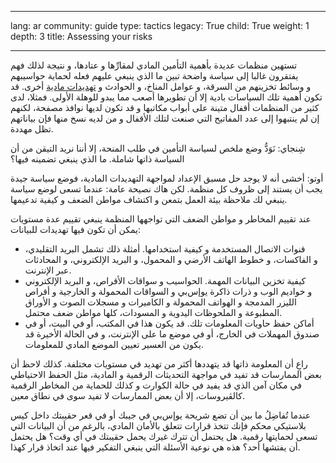 

---

lang: ar
community: guide
type: tactics
legacy: True
child: True
weight: 1
depth: 3
title: Assessing your risks

---

<p>تستهين منظمات عديدة بأهمية التأمين المادي لمقارِّها و&nbsp;عتادها، و&nbsp;نتيجة لذلك فهم يفتقرون غالبا إلى سياسة واضحة تبين ما الذي ينبغي عليهم فعله لحماية حواسيبهم و&nbsp;وسائط تخزينهم من السرقة، و&nbsp;عوامل المناخ، و&nbsp;الحوادث و&nbsp;<a href="glossary#physical_threat">تهديدات مادية</a> أخرى. قد تكون أهمية تلك السياسات بادية إلا أن تطويرها أصعب مما يبدو للوهلة الأولى. فمثلا، لدى كثير من المنظمات أقفال متينة على أبواب مكاتبها و&nbsp;قد تكون لديها نوافذ مصفحة، لكنهم إن لم ينتبهوا إلى عدد المفاتيح التي صنعت لتلك الأقفال و&nbsp;من لديه نسخ منها فإن بياناتهم تظل مهددة.</p>

<div class="backgroundscenario">
<p><span class="actorname">شِنجاي</span>: نَوَدُّ وضع ملخص لسياسة التأمين في طلب المنحة، إلا أننا نريد التيقن من أن السياسة ذاتها شاملة. ما الذي ينبغي تضمينه فيها؟</p>

<p><span class="actorname">أوتو</span>: أخشى أنه لا يوجد حل مسبق الإعداد لمواجهة التهديدات المادية، فوضع سياسة جيدة يجب أن يستند إلى ظروف كل منظمة. لكن هاك نصيحة عامة: عندما تسعى لوضع سياسة ينبغي لك ملاحظة بيئة العمل بتمعن و&nbsp;اكتشاف مواطن الضعف و&nbsp;كيفية تدعيمها.</p>
</div>

<p>عند تقييم المخاطر و&nbsp;مواطن الضعف التي تواجهها المنظمة ينبغي تقييم عدة مستويات يمكن أن تكون فيها تهديدات للبيانات:</p>

<ul>
	<li>قنوات الاتصال المستخدمة و&nbsp;كيفية استخدامها. أمثلة ذلك تشمل البريد التقليدي، و&nbsp;الفاكسات، و&nbsp;خطوط الهاتف الأرضي و&nbsp;المحمول، و&nbsp;البريد الإلكتروني، و&nbsp;المحادثات عبر الإنترنت.</li>
	<li>كيفية تخزين البيانات المهمة. الحواسيب و&nbsp;سواقات الأقراص، و&nbsp;البريد الإلكتروني و&nbsp;خواديم الوب و&nbsp;ذرات ذاكرة يو‌إس‌بي و&nbsp;السواقات المحمولة و&nbsp;الخارجية و&nbsp;أقراص الليزر المدمجة و&nbsp;الهواتف المحمولة و&nbsp;الكاميرات و&nbsp;مسجلات الصوت و&nbsp;الأوراق المطبوعة و&nbsp;الملحوظات اليدوية و&nbsp;المسودات، كلها مواطن ضعف محتمل.</li>
	<li>أماكن حفظ حاويات المعلومات تلك. قد يكون هذا في المكتب، أو&nbsp;في البيت، أو&nbsp;في صندوق المهملات في الخارج، أو&nbsp;في موضع ما على الإنترنت، و&nbsp;في الحالة الأخيرة قد يكون من العسير تعيين الموضع المادي للمعلومات.</li>
</ul>

<p>راعِ أن المعلومة ذاتها قد يتهددها أكثر من تهديد في مستويات مختلفة. كذلك لاحظ أن بعض الممارسات قد تفيد في مواجهة التحديثات الرقمية و&nbsp;المادية، مثل الحفظ الاحتياطي في مكان آمن الذي قد يفيد في حالة الكوارت و&nbsp;كذلك للحماية من المخاطر الرقمية كالڤيروسات، إلا أن بعض الممارسات لا تفيد سوى في نطاق معين.</p>

<p>عندما تُفاضِلُ ما بين أن تضع شريحة يو‌إس‌بي في جيبك أو&nbsp;في قعر حقيبتك داخل كيس بلاستيكي محكم فإنك تتخذ قرارات تتعلق بالأمان المادي، بالرغم من أن البيانات التي تسعى لحمايتها رقمية. هل يحتمل أن تترك غيرك يحمل حقيبتك في أي وقت؟ هل يحتمل أن يفتشها أحد؟ هذه هي نوعية الأسئلة التي ينبغي التفكير فيها عند اتخاذ قرار كهذا.</p>


